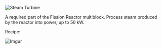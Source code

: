 ![Steam Turbine](https://i.imgur.com/v1P8Hu0.png?1)

A required part of the Fission Reactor multiblock. Process steam produced by the reactor into power, up to 50 kW.

Recipe:

![Imgur](https://i.imgur.com/mEG61uE.png)